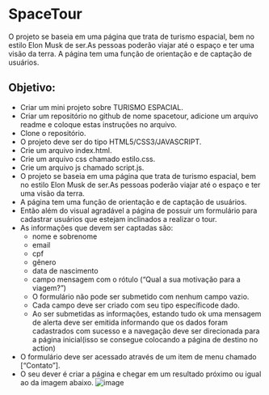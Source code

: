# SpaceTour

O projeto se baseia em uma página que trata de turismo espacial, bem no estilo Elon Musk de ser.As pessoas poderão viajar até o espaço e ter uma visão da terra. A página tem uma função de orientação e de captação de usuários.

## Objetivo:

- Criar um mini projeto sobre TURISMO ESPACIAL.
- Criar um repositório no github de nome spacetour, adicione um arquivo readme e coloque estas instruções no arquivo.
- Clone o repositório.
- O projeto deve ser do tipo HTML5/CSS3/JAVASCRIPT.
- Crie um arquivo index.html.
- Crie um arquivo css chamado estilo.css.
- Crie um arquivo js chamado script.js.
- O projeto se baseia em uma página que trata de turismo espacial, bem no estilo Elon Musk de ser.As pessoas poderão viajar até o espaço e ter uma visão da terra.
- A página tem uma função de orientação e de captação de usuários.
- Então além do visual agradável a página de possuir um formulário para cadastrar usuários que estejam inclinados a realizar o tour.
- As informações que devem ser captadas são: 
    - nome e sobrenome 
    - email
    - cpf
    - gênero
    - data de nascimento
    - campo mensagem com o rótulo (“Qual a sua motivação para a viagem?”)
    - O formulário não pode ser submetido com nenhum campo vazio.
    - Cada campo deve ser criado com seu tipo específicode dado.
    - Ao ser submetidas as informações, estando tudo ok uma mensagem de alerta deve ser emitida informando que os dados foram cadastrados com sucesso e a navegação deve ser direcionada para a página inicial(isso se consegue colocando a página de destino no action)
- O formulário deve ser acessado através de um item de menu chamado [“Contato”].
- O seu dever é criar a página e chegar em um resultado próximo ou igual ao da imagem abaixo.
![image](https://user-images.githubusercontent.com/105562109/172935618-b33df940-52ec-46bb-aca7-72ee10b23392.png)

